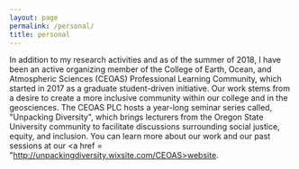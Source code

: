 ```yaml
---
layout: page
permalink: /personal/
title: personal
---
```


In addition to my research activities and as of the summer of 2018, I have been an active organizing member of the College of Earth, Ocean, and Atmospheric Sciences (CEOAS) Professional Learning Community, which started in 2017 as a graduate student-driven initiative. Our work stems from a desire to create a more inclusive community within our college and in the geosciences. The CEOAS PLC hosts a year-long seminar series called, "Unpacking Diversity", which brings lecturers from the Oregon State University community to facilitate discussions surrounding social justice, equity, and inclusion. You can learn more about our work and our past sessions at our <a href = "http://unpackingdiversity.wixsite.com/CEOAS>website</a>.

